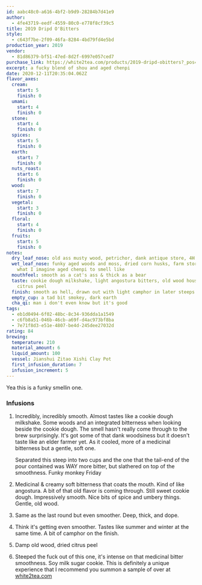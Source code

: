 ```yaml
---
id: aabc48c0-a616-4bf2-b9d9-28284b7d41e9
author:
  - 4fe43719-eedf-4559-80c0-e778f8cf39c5
title: 2019 Dripd O'Bitters
style:
  - c643f7be-2f09-46fa-8284-4bd79fd4e5bd
production_year: 2019
vendor:
  - 81d86379-bf51-47ed-8d2f-6997e057ced7
purchase_link: https://white2tea.com/products/2019-dripd-obitters?_pos=16&_sid=2c5c8c9e8&_ss=r
excerpt: a fucky blend of shou and aged chenpi
date: 2020-12-11T20:35:04.062Z
flavor_axes:
  cream:
    start: 5
    finish: 0
  umami:
    start: 4
    finish: 0
  stone:
    start: 4
    finish: 0
  spices:
    start: 5
    finish: 0
  earth:
    start: 7
    finish: 0
  nuts_roast:
    start: 6
    finish: 0
  wood:
    start: 7
    finish: 0
  vegetal:
    start: 3
    finish: 0
  floral:
    start: 4
    finish: 0
  fruits:
    start: 5
    finish: 0
notes:
  dry_leaf_nose: old ass musty wood, petrichor, dank antique store, 4H art show in a barn
  wet_leaf_nose: funky aged woods and moss, dried corn husks, farm storehouse,
    what I imagine aged chenpi to smell like
  mouthfeel: smooth as a cat's ass & thick as a bear
  taste: cookie dough milkshake, light angostura bitters, old wood house, dried
    citrus peel
  finish: smooth as hell, drawn out with light camphor in later steeps
  empty_cup: a tad bit smokey, dark earth
  cha_qi: man i don't even know but it's good
tags:
  - eb1d0494-6f02-48bc-8c34-936dda1a1549
  - c6fb8a51-046b-46cb-a69f-d4ac973bf8ba
  - 7e71f8d3-e51e-4807-be4d-245dee27032d
rating: 84
brewing:
  temperature: 210
  material_amount: 6
  liquid_amount: 100
  vessel: Jianshui Zitao Xishi Clay Pot
  first_infusion_duration: 7
  infusion_increment: 5
---
```


Yea this is a funky smellin one.

### Infusions

1. Incredibly, incredibly smooth. Almost tastes like a cookie dough milkshake. Some woods and an integrated bitterness when looking beside the cookie dough. The smell hasn't really come through to the brew surprisingly. It's got some of that dank woodsiness but it doesn't taste like an elder farmer yet. As it cooled, more of a medicinal bitterness but a gentle, soft one.

   Separated this steep into two cups and the one that the tail-end of the pour contained was WAY more bitter, but slathered on top of the smoothness. Funky monkey Friday

2. Medicinal & creamy soft bitterness that coats the mouth. Kind of like angostura. A bit of that old flavor is coming through. Still sweet cookie dough. Impressively smooth. Nice bits of spice and umbery things. Gentle, old wood.
3. Same as the last round but even smoother. Deep, thick, and dope.
4. Think it's getting even smoother. Tastes like summer and winter at the same time. A bit of camphor on the finish.
5. Damp old wood, dried citrus peel
6. Steeped the fuck out of this one, it's intense on that medicinal bitter smoothness. Soy milk sugar cookie. This is definitely a unique experience that I recommend you summon a sample of over at [white2tea.com](white2tea.com)
